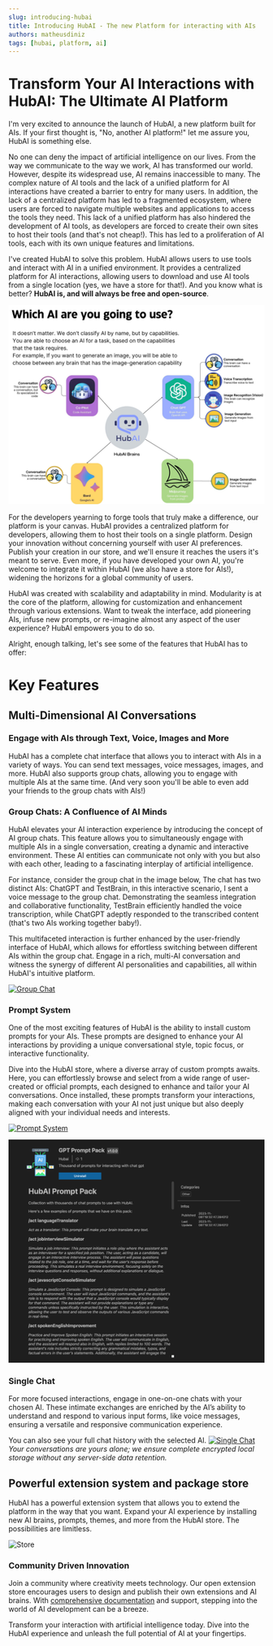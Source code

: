 ```yaml
---
slug: introducing-hubai
title: Introducing HubAI - The new Platform for interacting with AIs
authors: matheusdiniz
tags: [hubai, platform, ai]
---
```


# Transform Your AI Interactions with HubAI: The Ultimate AI Platform

I'm very excited to announce the launch of HubAI, a new platform built for AIs. If your first thought is, "No, another AI platform!" let me assure you, HubAI is something else. 

No one can deny the impact of artificial intelligence on our lives. From the way we communicate to the way we work, AI has transformed our world. However, despite its widespread use, AI remains inaccessible to many. The complex nature of AI tools and the lack of a unified platform for AI interactions have created a barrier to entry for many users. In addition, the lack of a centralized platform has led to a fragmented ecosystem, where users are forced to navigate multiple websites and applications to access the tools they need. This lack of a unified platform has also hindered the development of AI tools, as developers are forced to create their own sites to host their tools (and that's not cheap!). This has led to a proliferation of AI tools, each with its own unique features and limitations. 

I've created HubAI to solve this problem. HubAI allows users to use tools and interact with AI in a unified environment. It provides a centralized platform for AI interactions, allowing users to download and use AI tools from a single location (yes, we have a store for that!). And you know what is better? **HubAI is, and will always be free and open-source**.

![HubAI With other AIs](brains.jpg)

For the developers yearning to forge tools that truly make a difference, our platform is your canvas. HubAI provides a centralized platform for developers, allowing them to host their tools on a single platform. Design your innovation without concerning yourself with user AI preferences. Publish your creation in our store, and we'll ensure it reaches the users it's meant to serve. Even more, if you have developed your own AI, you're welcome to integrate it within HubAI (we also have a store for AIs!), widening the horizons for a global community of users.

HubAI was created with scalability and adaptability in mind. Modularity is at the core of the platform, allowing for customization and enhancement through various extensions. Want to tweak the interface, add pioneering AIs, infuse new prompts, or re-imagine almost any aspect of the user experience? HubAI empowers you to do so.

Alright, enough talking, let's see some of the features that HubAI has to offer:

# Key Features

## Multi-Dimensional AI Conversations

### Engage with AIs through Text, Voice, Images and More

HubAI has a complete chat interface that allows you to interact with AIs in a variety of ways. You can send text messages, voice messages, images, and more. HubAI also supports group chats, allowing you to engage with multiple AIs at the same time. (And very soon you'll be able to even add your friends to the group chats with AIs!)


### Group Chats: A Confluence of AI Minds

HubAI elevates your AI interaction experience by introducing the concept of AI group chats. This feature allows you to simultaneously engage with multiple AIs in a single conversation, creating a dynamic and interactive environment. These AI entities can communicate not only with you but also with each other, leading to a fascinating interplay of artificial intelligence.

For instance, consider the group chat in the image below, The chat has two distinct AIs: ChatGPT and TestBrain, in this interactive scenario, I sent a voice message to the group chat. Demonstrating the seamless integration and collaborative functionality, TestBrain efficiently handled the voice transcription, while ChatGPT adeptly responded to the transcribed content (that's two AIs working together baby!).

This multifaceted interaction is further enhanced by the user-friendly interface of HubAI, which allows for effortless switching between different AIs within the group chat. Engage in a rich, multi-AI conversation and witness the synergy of different AI personalities and capabilities, all within HubAI's intuitive platform.


[![Group Chat](./group-chat.png)](./group-chat.png)

### Prompt System 
One of the most exciting features of HubAI is the ability to install custom prompts for your AIs. These prompts are designed to enhance your AI interactions by providing a unique conversational style, topic focus, or interactive functionality.

Dive into the HubAI store, where a diverse array of custom prompts awaits. Here, you can effortlessly browse and select from a wide range of user-created or official prompts, each designed to enhance and tailor your AI conversations. Once installed, these prompts transform your interactions, making each conversation with your AI not just unique but also deeply aligned with your individual needs and interests.


[![Prompt System](./prompt-tutorial.gif)](./prompt-tutorial.gif)

![Gpt Prompt Pack Extension](gpt-prompt-pack-extension.png)

### Single Chat

For more focused interactions, engage in one-on-one chats with your chosen AI. These intimate exchanges are enriched by the AI’s ability to understand and respond to various input forms, like voice messages, ensuring a versatile and responsive communication experience. 


You can also see your full chat history with the selected AI.
[![Single Chat](./single-chat.png)](./single-chat.png) 
*Your conversations are yours alone; we ensure complete encrypted local storage without any server-side data retention.*

## Powerful extension system and package store

HubAI has a powerful extension system that allows you to extend the platform in the way that you want. Expand your AI experience by installing new AI brains, prompts, themes, and more from the HubAI store. The possibilities are limitless.


![Store](./package-store.png)

### Community Driven Innovation

Join a community where creativity meets technology. Our open extension store encourages users to design and publish their own extensions and AI brains. With [comprehensive documentation](/docs/intro) and support, stepping into the world of AI development can be a breeze.

Transform your interaction with artificial intelligence today. Dive into the HubAI experience and unleash the full potential of AI at your fingertips.

